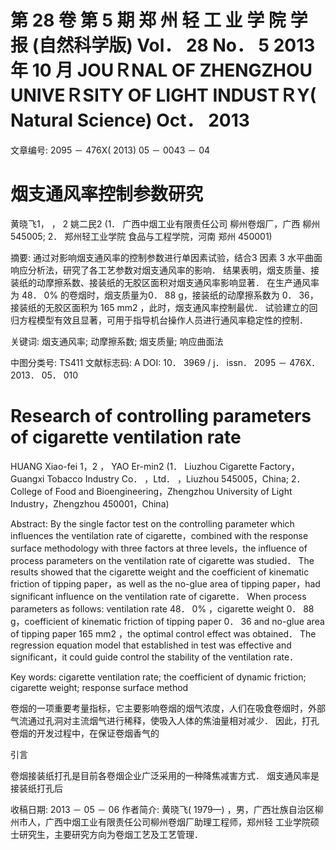 # 第 28 卷   第 5 期 郑 州 轻 工 业 学 院 学 报 (自然科学版) Vol． 28 No． 5 2013 年 10 月 JOUＲNAL OF ZHENGZHOU UNIVEＲSITY OF LIGHT INDUSTＲY( Natural Science) Oct． 2013

文章编号: 2095 － 476X( 2013) 05 － 0043 － 04

# 烟支通风率控制参数研究

黄晓飞1， ， 2 姚二民2 (1． 广西中烟工业有限责任公司 柳州卷烟厂，广西 柳州 545005; 2． 郑州轻工业学院 食品与工程学院，河南 郑州 450001)

摘要: 通过对影响烟支通风率的控制参数进行单因素试验，结合3 因素 3 水平曲面响应分析法，研究了各工艺参数对烟支通风率的影响． 结果表明，烟支质量、接装纸的动摩擦系数、接装纸的无胶区面积对烟支通风率影响显著． 在生产通风率为 48． 0% 的卷烟时，烟支质量为0． 88 g，接装纸的动摩擦系数为 0． 36，接装纸的无胶区面积为 165 mm2 ，此时，烟支通风率控制最优． 试验建立的回归方程模型有效且显著，可用于指导机台操作人员进行通风率稳定性的控制．

关键词: 烟支通风率; 动摩擦系数; 烟支质量; 响应曲面法

中图分类号: TS411 文献标志码: A DOI: 10． 3969 / j． issn． 2095 － 476X． 2013． 05． 010

# Research of controlling parameters of cigarette ventilation rate

HUANG Xiao-fei 1，2 ， YAO Er-min2 (1． Liuzhou Cigarette Factory，Guangxi Tobacco Industry Co． ，Ltd． ，Liuzhou 545005，China; 2． College of Food and Bioengineering，Zhengzhou University of Light Industry，Zhengzhou 450001，China)

Abstract: By the single factor test on the controlling parameter which influences the ventilation rate of cigarette，combined with the response surface methodology with three factors at three levels，the influence of process parameters on the ventilation rate of cigarette was studied． The results showed that the cigarette weight and the coefficient of kinematic friction of tipping paper，as well as the no-glue area of tipping paper，had significant influence on the ventilation rate of cigarette． When process parameters as follows: ventilation rate 48． 0% ，cigarette weight 0． 88 g，coefficient of kinematic friction of tipping paper 0． 36 and no-glue area of tipping paper 165 mm2 ，the optimal control effect was obtained． The regression equation model that established in test was effective and significant，it could guide control the stability of the ventilation rate．

Key words: cigarette ventilation rate; the coefficient of dynamic friction; cigarette weight; response surface method

卷烟的一项重要考量指标，它主要影响卷烟的烟气浓度，人们在吸食卷烟时，外部气流通过孔洞对主流烟气进行稀释，使吸入人体的焦油量相对减少． 因此，打孔卷烟的开发过程中，在保证卷烟香气的

引言

卷烟接装纸打孔是目前各卷烟企业广泛采用的一种降焦减害方式． 烟支通风率是接装纸打孔后

收稿日期: 2013 － 05 － 06 作者简介: 黄晓飞( 1979—) ，男，广西壮族自治区柳州市人，广西中烟工业有限责任公司柳州卷烟厂助理工程师，郑州轻 工业学院硕士研究生，主要研究方向为卷烟工艺及工艺管理．